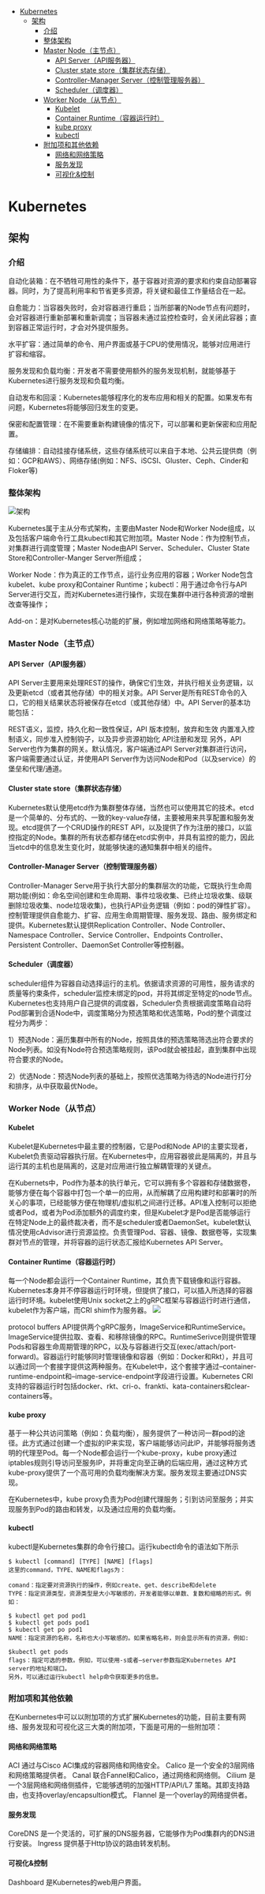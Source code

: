 - [Kubernetes](#kubernetes)
    - [架构](#架构)
        - [介绍](#介绍)
        - [整体架构](#整体架构)
        - [Master Node（主节点）](#master-node主节点)
            - [API Server（API服务器）](#api-serverapi服务器)
            - [Cluster state store（集群状态存储）](#cluster-state-store集群状态存储)
            - [Controller-Manager Server（控制管理服务器）](#controller-manager-server控制管理服务器)
            - [Scheduler（调度器）](#scheduler调度器)
        - [Worker Node（从节点）](#worker-node从节点)
            - [Kubelet](#kubelet)
            - [Container Runtime（容器运行时）](#container-runtime容器运行时)
            - [kube proxy](#kube-proxy)
            - [kubectl](#kubectl)
        - [附加项和其他依赖](#附加项和其他依赖)
            - [网络和网络策略](#网络和网络策略)
            - [服务发现](#服务发现)
            - [可视化&控制](#可视化控制)
# Kubernetes

## 架构
### 介绍
自动化装箱：在不牺牲可用性的条件下，基于容器对资源的要求和约束自动部署容器。同时，为了提高利用率和节省更多资源，将关键和最佳工作量结合在一起。

自愈能力：当容器失败时，会对容器进行重启；当所部署的Node节点有问题时，会对容器进行重新部署和重新调度；当容器未通过监控检查时，会关闭此容器；直到容器正常运行时，才会对外提供服务。

水平扩容：通过简单的命令、用户界面或基于CPU的使用情况，能够对应用进行扩容和缩容。

服务发现和负载均衡：开发者不需要使用额外的服务发现机制，就能够基于Kubernetes进行服务发现和负载均衡。

自动发布和回滚：Kubernetes能够程序化的发布应用和相关的配置。如果发布有问题，Kubernetes将能够回归发生的变更。

保密和配置管理：在不需要重新构建镜像的情况下，可以部署和更新保密和应用配置。

存储编排：自动挂接存储系统，这些存储系统可以来自于本地、公共云提供商（例如：GCP和AWS）、网络存储(例如：NFS、iSCSI、Gluster、Ceph、Cinder和Floker等)

### 整体架构
![架构](https://img-blog.csdn.net/20180604212506268?watermark/2/text/aHR0cHM6Ly9ibG9nLmNzZG4ubmV0L3UwMTQwNDIzNzI=/font/5a6L5L2T/fontsize/400/fill/I0JBQkFCMA==/dissolve/70)

Kubernetes属于主从分布式架构，主要由Master Node和Worker Node组成，以及包括客户端命令行工具kubectl和其它附加项。Master Node：作为控制节点，对集群进行调度管理；Master Node由API Server、Scheduler、Cluster State Store和Controller-Manger Server所组成；

Worker Node：作为真正的工作节点，运行业务应用的容器；Worker Node包含kubelet、kube proxy和Container Runtime；kubectl：用于通过命令行与API Server进行交互，而对Kubernetes进行操作，实现在集群中进行各种资源的增删改查等操作；

Add-on：是对Kubernetes核心功能的扩展，例如增加网络和网络策略等能力。

### Master Node（主节点）
#### API Server（API服务器）
API Server主要用来处理REST的操作，确保它们生效，并执行相关业务逻辑，以及更新etcd（或者其他存储）中的相关对象。API Server是所有REST命令的入口，它的相关结果状态将被保存在etcd（或其他存储）中。API Server的基本功能包括：

REST语义，监控，持久化和一致性保证，API 版本控制，放弃和生效
内置准入控制语义，同步准入控制钩子，以及异步资源初始化
API注册和发现
另外，API Server也作为集群的网关。默认情况，客户端通过API Server对集群进行访问，客户端需要通过认证，并使用API Server作为访问Node和Pod（以及service）的堡垒和代理/通道。

#### Cluster state store（集群状态存储）
Kubernetes默认使用etcd作为集群整体存储，当然也可以使用其它的技术。etcd是一个简单的、分布式的、一致的key-value存储，主要被用来共享配置和服务发现。etcd提供了一个CRUD操作的REST API，以及提供了作为注册的接口，以监控指定的Node。集群的所有状态都存储在etcd实例中，并具有监控的能力，因此当etcd中的信息发生变化时，就能够快速的通知集群中相关的组件。


#### Controller-Manager Server（控制管理服务器）
Controller-Manager Serve用于执行大部分的集群层次的功能，它既执行生命周期功能(例如：命名空间创建和生命周期、事件垃圾收集、已终止垃圾收集、级联删除垃圾收集、node垃圾收集)，也执行API业务逻辑（例如：pod的弹性扩容）。控制管理提供自愈能力、扩容、应用生命周期管理、服务发现、路由、服务绑定和提供。Kubernetes默认提供Replication Controller、Node Controller、Namespace Controller、Service Controller、Endpoints Controller、Persistent Controller、DaemonSet Controller等控制器。


#### Scheduler（调度器）
scheduler组件为容器自动选择运行的主机。依据请求资源的可用性，服务请求的质量等约束条件，scheduler监控未绑定的pod，并将其绑定至特定的node节点。Kubernetes也支持用户自己提供的调度器，Scheduler负责根据调度策略自动将Pod部署到合适Node中，调度策略分为预选策略和优选策略，Pod的整个调度过程分为两步：

1）预选Node：遍历集群中所有的Node，按照具体的预选策略筛选出符合要求的Node列表。如没有Node符合预选策略规则，该Pod就会被挂起，直到集群中出现符合要求的Node。

2）优选Node：预选Node列表的基础上，按照优选策略为待选的Node进行打分和排序，从中获取最优Node。

### Worker Node（从节点）
#### Kubelet
Kubelet是Kubernetes中最主要的控制器，它是Pod和Node API的主要实现者，Kubelet负责驱动容器执行层。在Kubernetes中，应用容器彼此是隔离的，并且与运行其的主机也是隔离的，这是对应用进行独立解耦管理的关键点。

在Kubernets中，Pod作为基本的执行单元，它可以拥有多个容器和存储数据卷，能够方便在每个容器中打包一个单一的应用，从而解耦了应用构建时和部署时的所关心的事项，已经能够方便在物理机/虚拟机之间进行迁移。API准入控制可以拒绝或者Pod，或者为Pod添加额外的调度约束，但是Kubelet才是Pod是否能够运行在特定Node上的最终裁决者，而不是scheduler或者DaemonSet。kubelet默认情况使用cAdvisor进行资源监控。负责管理Pod、容器、镜像、数据卷等，实现集群对节点的管理，并将容器的运行状态汇报给Kubernetes API Server。

#### Container Runtime（容器运行时）
每一个Node都会运行一个Container Runtime，其负责下载镜像和运行容器。Kubernetes本身并不停容器运行时环境，但提供了接口，可以插入所选择的容器运行时环境。kubelet使用Unix socket之上的gRPC框架与容器运行时进行通信，kubelet作为客户端，而CRI shim作为服务器。
![](https://img-blog.csdn.net/20180604215822299?watermark/2/text/aHR0cHM6Ly9ibG9nLmNzZG4ubmV0L3UwMTQwNDIzNzI=/font/5a6L5L2T/fontsize/400/fill/I0JBQkFCMA==/dissolve/70)

protocol buffers API提供两个gRPC服务，ImageService和RuntimeService。ImageService提供拉取、查看、和移除镜像的RPC。RuntimeSerivce则提供管理Pods和容器生命周期管理的RPC，以及与容器进行交互(exec/attach/port-forward)。容器运行时能够同时管理镜像和容器（例如：Docker和Rkt），并且可以通过同一个套接字提供这两种服务。在Kubelet中，这个套接字通过–container-runtime-endpoint和–image-service-endpoint字段进行设置。Kubernetes CRI支持的容器运行时包括docker、rkt、cri-o、frankti、kata-containers和clear-containers等。


#### kube proxy
基于一种公共访问策略（例如：负载均衡），服务提供了一种访问一群pod的途径。此方式通过创建一个虚拟的IP来实现，客户端能够访问此IP，并能够将服务透明的代理至Pod。每一个Node都会运行一个kube-proxy，kube proxy通过iptables规则引导访问至服务IP，并将重定向至正确的后端应用，通过这种方式kube-proxy提供了一个高可用的负载均衡解决方案。服务发现主要通过DNS实现。

在Kubernetes中，kube proxy负责为Pod创建代理服务；引到访问至服务；并实现服务到Pod的路由和转发，以及通过应用的负载均衡。

#### kubectl
kubectl是Kubernetes集群的命令行接口。运行kubectl命令的语法如下所示
```
$ kubectl [command] [TYPE] [NAME] [flags]
这里的command，TYPE、NAME和flags为：

comand：指定要对资源执行的操作，例如create、get、describe和delete
TYPE：指定资源类型，资源类型是大小写敏感的，开发者能够以单数、复数和缩略的形式。例如：

$ kubectl get pod pod1
$ kubectl get pods pod1
$ kubectl get po pod1
NAME：指定资源的名称，名称也大小写敏感的。如果省略名称，则会显示所有的资源，例如:

$kubectl get pods
flags：指定可选的参数。例如，可以使用-s或者–server参数指定Kubernetes API server的地址和端口。
另外，可以通过运行kubectl help命令获取更多的信息。

```

### 附加项和其他依赖
在Kunbernetes中可以以附加项的方式扩展Kubernetes的功能，目前主要有网络、服务发现和可视化这三大类的附加项，下面是可用的一些附加项：


#### 网络和网络策略
ACI 通过与Cisco ACI集成的容器网络和网络安全。
Calico 是一个安全的3层网络和网络策略提供者。
Canal 联合Fannel和Calico，通过网络和网络侧。
Cilium 是一个3层网络和网络侧插件，它能够透明的加强HTTP/API/L7 策略。其即支持路由，也支持overlay/encapsultion模式。
Flannel 是一个overlay的网络提供者。
#### 服务发现
CoreDNS 是一个灵活的，可扩展的DNS服务器，它能够作为Pod集群内的DNS进行安装。
Ingress 提供基于Http协议的路由转发机制。
#### 可视化&控制
Dashboard 是Kubernetes的web用户界面。
